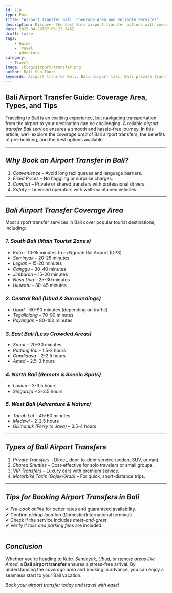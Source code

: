 ```yaml
---
id: 110
type: Post
title: "Airport Transfer Bali: Coverage Area and Reliable Services"
description: Discover the best Bali airport transfer options with coverage across Kuta, Seminyak, Ubud, and more. Enjoy fixed rates, professional drivers, and a stress-free start to your Bali adventure. Book your airport transfer today!
date: 2025-04-26T07:05:27.346Z
draft: false
tags:
    - Guide
    - Travel
    - Adventure
category:
  - Travel
image: /blog/airport-transfer.png
author: Bali Sun Tours
keywords: Airport transfer Bali, Bali airport taxi, Bali private transfer, DPS airport pickup, Bali transportation service, Best airport transfer Bali, Bali shuttle service, Ngurah Rai airport taxi
---
```


## Bali Airport Transfer Guide: Coverage Area, Types, and Tips

Traveling to Bali is an exciting experience, but navigating transportation from the airport to your destination can be challenging. A reliable *airport transfer Bali* service ensures a smooth and hassle-free journey. In this article, we’ll explore the *coverage area* of Bali airport transfers, the benefits of pre-booking, and the best options available.

---

## *Why Book an Airport Transfer in Bali?*

1. *Convenience* – Avoid long taxi queues and language barriers.  
2. *Fixed Prices* – No haggling or surprise charges.  
3. *Comfort* – Private or shared transfers with professional drivers.  
4. *Safety* – Licensed operators with well-maintained vehicles.

---

## *Bali Airport Transfer Coverage Area*

Most airport transfer services in Bali cover popular tourist destinations, including:

### *1. South Bali (Main Tourist Zones)*

- *Kuta* – 10-15 minutes from Ngurah Rai Airport (DPS)  
- *Seminyak* – 20-25 minutes  
- *Legian* – 15-20 minutes  
- *Canggu* – 30-40 minutes  
- *Jimbaran* – 15-20 minutes  
- *Nusa Dua* – 25-30 minutes  
- *Uluwatu* – 30-45 minutes

### *2. Central Bali (Ubud & Surroundings)*

- *Ubud* – 60-90 minutes (depending on traffic)  
- *Tegallalang* – 70-90 minutes  
- *Payangan* – 80-100 minutes

### *3. East Bali (Less Crowded Areas)*

- *Sanur* – 20-30 minutes  
- *Padang Bai* – 1.5-2 hours  
- *Candidasa* – 2-2.5 hours  
- *Amed* – 2.5-3 hours

### *4. North Bali (Remote & Scenic Spots)*

- *Lovina* – 3-3.5 hours  
- *Singaraja* – 3-3.5 hours

### *5. West Bali (Adventure & Nature)*

- *Tanah Lot* – 45-60 minutes  
- *Medewi* – 2-2.5 hours  
- *Gilimanuk (Ferry to Java)* – 3.5-4 hours

---

## *Types of Bali Airport Transfers*

1. *Private Transfers* – Direct, door-to-door service (sedan, SUV, or van).  
2. *Shared Shuttles* – Cost-effective for solo travelers or small groups.  
3. *VIP Transfers* – Luxury cars with premium service.  
4. *Motorbike Taxis (Gojek/Grab)* – For quick, short-distance trips.

---

## *Tips for Booking Airport Transfers in Bali*

✔ *Pre-book online* for better rates and guaranteed availability.  
✔ Confirm *pickup location* (Domestic/International terminal).  
✔ Check if the service includes *meet-and-greet*.  
✔ Verify if *tolls and parking fees* are included.

---

## *Conclusion*

Whether you're heading to *Kuta, Seminyak, Ubud, or remote areas like Amed*, a **Bali airport transfer** ensures a stress-free arrival. By understanding the *coverage area* and booking in advance, you can enjoy a seamless start to your Bali vacation.

*Book your airport transfer today and travel with ease!*
